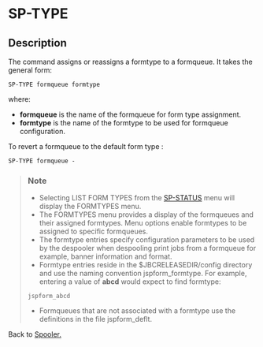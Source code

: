 # SP-TYPE

<PageHeader />

## Description

The command assigns or reassigns a formtype to a formqueue. It takes the general form:

```
SP-TYPE formqueue formtype
```

where:

- **formqueue** is the name of the formqueue for form type assignment.
- **formtype** is the name of the formtype to be used for formqueue configuration.

To revert a formqueue to the default form type :

```
SP-TYPE formqueue -
```

> ### Note
>
> - Selecting LIST FORM TYPES from the [SP-STATUS](./../sp-status) menu will display the FORMTYPES menu.
> - The FORMTYPES menu provides a display of the formqueues and their assigned formtypes. Menu options enable formtypes to be assigned to specific formqueues.
> - The formtype entries specify configuration parameters to be used by the despooler when despooling print jobs from a formqueue for example, banner information and format.
> - Formtype entries reside in the $JBCRELEASEDIR/config directory and use the naming convention jspform\_formtype. For example, entering a value of **abcd** would expect to find formtype:
>
>
> ```
> jspform_abcd
> ```
>
> - Formqueues that are not associated with a formtype use the definitions in the file jspform\_deflt.

Back to [Spooler.](./../jbase-spooler)
